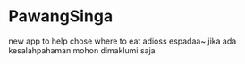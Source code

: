 # PawangSinga
new app to help chose where to eat adioss espadaa~
jika ada kesalahpahaman mohon dimaklumi saja
